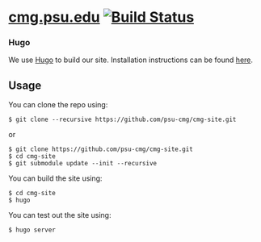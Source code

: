 [cmg.psu.edu](http://cmg.psu.edu) [![Build Status](https://travis-ci.com/psu-cmg/cmg-site.svg?branch-master)](https://travis-ci.com/psu-cmg/cmg-site)
===

### Hugo

We use [Hugo](https://gohugo.io/) to build our site.  Installation instructions can be found [here](https://gohugo.io/getting-started/installing/).

## Usage

You can clone the repo using:

```
$ git clone --recursive https://github.com/psu-cmg/cmg-site.git
```

or

```
$ git clone https://github.com/psu-cmg/cmg-site.git
$ cd cmg-site
$ git submodule update --init --recursive
```

You can build the site using:

```
$ cd cmg-site
$ hugo
```

You can test out the site using:

```
$ hugo server
```

